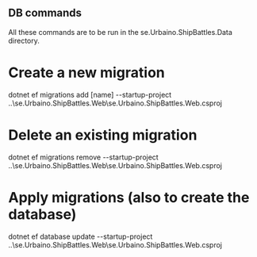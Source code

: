 ## DB commands
All these commands are to be run in the se.Urbaino.ShipBattles.Data directory.

# Create a new migration
dotnet ef migrations add [name] --startup-project ..\se.Urbaino.ShipBattles.Web\se.Urbaino.ShipBattles.Web.csproj

# Delete an existing migration
dotnet ef migrations remove --startup-project ..\se.Urbaino.ShipBattles.Web\se.Urbaino.ShipBattles.Web.csproj

# Apply migrations (also to create the database)
dotnet ef database update --startup-project ..\se.Urbaino.ShipBattles.Web\se.Urbaino.ShipBattles.Web.csproj
